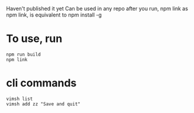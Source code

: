 
Haven't published it yet
Can be used in any repo after you run, npm link
as npm link, is equivalent to npm install -g

# To use, run
```
npm run build
npm link
```
# cli commands
```
vimsh list
vimsh add zz "Save and quit"
```
